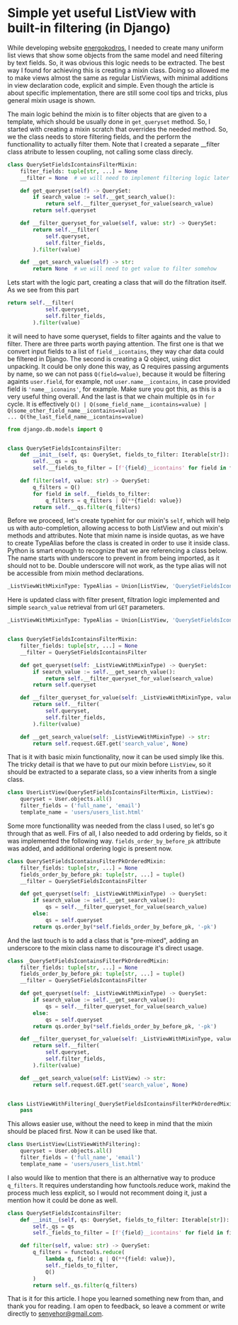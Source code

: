 # Simple yet useful ListView with built-in filtering (in Django)
 
While developing website [energokodros](https://github.com/senyehor/energokodros_website), I needed to create many uniform list views that show some objects from the same model and need filtering by text fields. So, it was obvious this logic needs to be extracted. The best way I found for achieving this is creating a mixin class. Doing so allowed me to make views almost the same as regular ListViews, with minimal additions in view declaration code, explicit and simple. Even though the article is about specific implementation, there are still some cool tips and tricks, plus general mixin usage is shown.

The main logic behind the mixin is to filter objects that are given to a template, which should be usually done in `get_queryset` method. So, I started with creating a mixin scratch that overrides the needed method. So, we the class needs to store filtering fields, and the perform the functionallity to actually filter them. Note that I created a separate __filter class atribute to lessen coupling, not calling some class direcly.
```python
class QuerySetFieldsIcontainsFilterMixin:
    filter_fields: tuple[str, ...] = None
    __filter = None  # we will need to implement filtering logic later

    def get_queryset(self) -> QuerySet:
        if search_value := self.__get_search_value():
            return self.__filter_queryset_for_value(search_value)
        return self.queryset

    def __filter_queryset_for_value(self, value: str) -> QuerySet:
        return self.__filter(
            self.queryset,
            self.filter_fields,
        ).filter(value)

    def __get_search_value(self) -> str:
        return None  # we will need to get value to filter somehow
```
Lets start with the logic part, creating a class that will do the filtration itself. As we see from this part
```python
return self.__filter(
            self.queryset,
            self.filter_fields,
        ).filter(value)
```
it will need to have some queryset, fields to filter againts and the value to filter. There are three parts worth paying attention. The first one is that we convert input fields to a list of `field__icontains`, they way char data could be filtered in Django. The second is creating a Q object, using dict unpacking. It could be only done this way, as Q requires passing arguments by name, so we can not pass
`Q(field=value)`, because it would be filtering againts `user.field`, for example, not `user.name__icontains`, in case provided field is `'name__iconains'`, for example. Make sure you got this, as this is a very useful thing overall. And the last is that we chain multiple `Q`s in `for` cycle. It is effectively `Q() | Q(some_field_name__icontains=value) | Q(some_other_field_name__icontains=value) ... Q(the_last_field_name__icontains=value)`
```python
from django.db.models import Q


class QuerySetFieldsIcontainsFilter:
    def __init__(self, qs: QuerySet, fields_to_filter: Iterable[str]):
        self.__qs = qs
        self.__fields_to_filter = [f'{field}__icontains' for field in fields_to_filter]

    def filter(self, value: str) -> QuerySet:
        q_filters = Q()
        for field in self.__fields_to_filter:
            q_filters = q_filters | Q(**{field: value})
        return self.__qs.filter(q_filters)
```
Before we proceed, let's create typehint for our mixin's `self`, which will help us with auto-completion, allowing access to both ListView and out mixin's methods and attributes. Note that mixin name is inside quotas, as we have to create TypeAlias before the class is created in order to use it inside class. Python is smart enough to recognize that we are referencing a class below. The name starts with underscore to prevent in from being imported, as it should not to be. Double underscore will not work, as the type alias will not be accessible from mixin method declarations. 
```python
_ListViewWithMixinType: TypeAlias = Union[ListView, 'QuerySetFieldsIcontainsFilterMixin']
```
Here is updated class with filter present, filtration logic implemented and simple `search_value` retrieval from url `GET` parameters.
```python
_ListViewWithMixinType: TypeAlias = Union[ListView, 'QuerySetFieldsIcontainsFilterMixin']


class QuerySetFieldsIcontainsFilterMixin:
    filter_fields: tuple[str, ...] = None
    __filter = QuerySetFieldsIcontainsFilter

    def get_queryset(self: _ListViewWithMixinType) -> QuerySet:
        if search_value := self.__get_search_value():
            return self.__filter_queryset_for_value(search_value)
        return self.queryset

    def __filter_queryset_for_value(self: _ListViewWithMixinType, value: str) -> QuerySet:
        return self.__filter(
            self.queryset,
            self.filter_fields,
        ).filter(value)

    def __get_search_value(self: _ListViewWithMixinType) -> str:
        return self.request.GET.get('search_value', None)        
```
That is it with basic mixin functionality, now it can be used simply like this. The tricky detail is that we have to put our mixin before `ListView`, so it should be extracted to a separate class, so a view inherits from a single class. 
```python
class UserListView(QuerySetFieldsIcontainsFilterMixin, ListView):
    queryset = User.objects.all()
    filter_fields = ('full_name', 'email')
    template_name = 'users/users_list.html'
```
Some more functionallity was needed from the class I used, so let's go through that as well. Firs of all, I also needed to add ordering by fields, so it was implemented the following way. `fields_order_by_before_pk` attribute was added, and additional ordering logic is present now.  
```python
class QuerySetFieldsIcontainsFilterPkOrderedMixin:
    filter_fields: tuple[str, ...] = None
    fields_order_by_before_pk: tuple[str, ...] = tuple()
    __filter = QuerySetFieldsIcontainsFilter

    def get_queryset(self: _ListViewWithMixinType) -> QuerySet:
        if search_value := self.__get_search_value():
            qs = self.__filter_queryset_for_value(search_value)
        else:
            qs = self.queryset
        return qs.order_by(*self.fields_order_by_before_pk, '-pk')
```
And the last touch is to add a class that is "pre-mixed", adding an underscore to the mixin class name to discourage it's direct usage.
```python
class _QuerySetFieldsIcontainsFilterPkOrderedMixin:
    filter_fields: tuple[str, ...] = None
    fields_order_by_before_pk: tuple[str, ...] = tuple()
    __filter = QuerySetFieldsIcontainsFilter

    def get_queryset(self: _ListViewWithMixinType) -> QuerySet:
        if search_value := self.__get_search_value():
            qs = self.__filter_queryset_for_value(search_value)
        else:
            qs = self.queryset
        return qs.order_by(*self.fields_order_by_before_pk, '-pk')

    def __filter_queryset_for_value(self: _ListViewWithMixinType, value: str) -> QuerySet:
        return self.__filter(
            self.queryset,
            self.filter_fields,
        ).filter(value)

    def __get_search_value(self: ListView) -> str:
        return self.request.GET.get('search_value', None)


class ListViewWithFiltering(_QuerySetFieldsIcontainsFilterPkOrderedMixin, ListView):
    pass
```
This allows easier use, without the need to keep in mind that the mixin should be placed first. Now it can be used like that.
```python
class UserListView(ListViewWithFiltering):
    queryset = User.objects.all()
    filter_fields = ('full_name', 'email')
    template_name = 'users/users_list.html'
```
I also would like to mention that there is an althernative way to produce `q_filters`. It requires understanding how functools.reduce work, makind the process much less explicit, so I would not recomment doing it, just a mention how it could be done as well.  
```python
class QuerySetFieldsIcontainsFilter:
    def __init__(self, qs: QuerySet, fields_to_filter: Iterable[str]):
        self._qs = qs
        self._fields_to_filter = [f'{field}__icontains' for field in fields_to_filter]

    def filter(self, value: str) -> QuerySet:
        q_filters = functools.reduce(
            lambda q, field: q | Q(**{field: value}),
            self._fields_to_filter,
            Q()
        )
        return self._qs.filter(q_filters)
```
That is it for this article. I hope you learned something new from than, and thank you for reading. I am open to feedback, so leave a comment or write directly to senyehor@gmail.com.